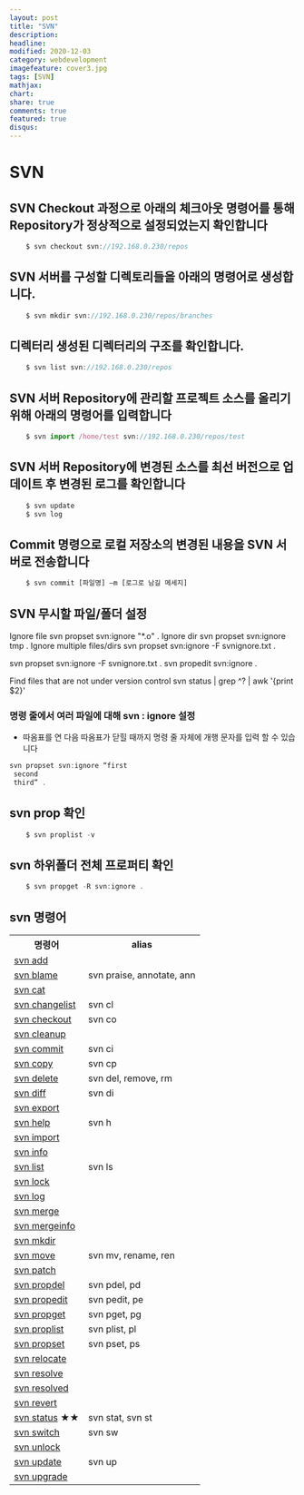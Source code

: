 ```yaml
---
layout: post
title: "SVN"
description: 
headline: 
modified: 2020-12-03
category: webdevelopment
imagefeature: cover3.jpg
tags: [SVN]
mathjax: 
chart: 
share: true
comments: true
featured: true
disqus:
---
```


# SVN


## SVN Checkout 과정으로 아래의 체크아웃 명령어를 통해 Repository가 정상적으로 설정되었는지 확인합니다
```JavaScript
    $ svn checkout svn://192.168.0.230/repos
```

## SVN 서버를 구성할 디렉토리들을 아래의 명령어로 생성합니다.
```JavaScript
    $ svn mkdir svn://192.168.0.230/repos/branches
```

## 디렉터리 생성된 디렉터리의 구조를 확인합니다.
```JavaScript
    $ svn list svn://192.168.0.230/repos
```

## SVN 서버 Repository에 관리할 프로젝트 소스를 올리기 위해 아래의 명령어를 입력합니다
```JavaScript
    $ svn import /home/test svn://192.168.0.230/repos/test
```

## SVN 서버 Repository에 변경된 소스를 최선 버전으로 업데이트 후 변경된 로그를 확인합니다
```JavaScript
    $ svn update
    $ svn log
```

## Commit 명령으로 로컬 저장소의 변경된 내용을 SVN 서버로 전송합니다
```JavaScript
    $ svn commit [파일명] –m [로그로 남길 메세지]
```

## SVN 무시할 파일/폴더 설정
Ignore file
    svn propset svn:ignore "*.o" .
Ignore dir
    svn propset svn:ignore tmp .
Ignore multiple files/dirs
    svn propset svn:ignore -F svnignore.txt .

svn propset svn:ignore -F svnignore.txt .
    svn propedit svn:ignore .

Find files that are not under version control
    svn status | grep ^\? | awk '{print $2}'

### 명령 줄에서 여러 파일에 대해 svn : ignore 설정
-  따옴표를 연 다음 따옴표가 닫힐 때까지 명령 줄 자체에 개행 문자를 입력 할 수 있습니다
```JavaScript
svn propset svn:ignore “first
 second
 third” .
```

## svn prop 확인
```JavaScript
    $ svn proplist -v
```

## svn 하위폴더 전체 프로퍼티 확인
```JavaScript
    $ svn propget -R svn:ignore .
```



## svn 명령어
<table class="wikitable">
<tbody><tr>
<th>명령어</th>
<th>alias
</th></tr>
<tr>
<td><a href="https://zetawiki.comhttps://zetawiki.com/wiki/Svn_add" title="Svn add">svn add</a></td>
<td>
</td></tr>
<tr>
<td><a href="https://zetawiki.com/w/index.php?title=Svn_blame&amp;action=edit&amp;redlink=1" class="new" title="Svn blame (없는 문서)">svn blame</a></td>
<td>svn praise, annotate, ann
</td></tr>
<tr>
<td><a href="https://zetawiki.com/w/index.php?title=Svn_cat&amp;action=edit&amp;redlink=1" class="new" title="Svn cat (없는 문서)">svn cat</a></td>
<td>
</td></tr>
<tr>
<td><a href="https://zetawiki.com/w/index.php?title=Svn_changelist&amp;action=edit&amp;redlink=1" class="new" title="Svn changelist (없는 문서)">svn changelist</a></td>
<td>svn cl
</td></tr>
<tr>
<td><a href="https://zetawiki.com/wiki/Svn_checkout" title="Svn checkout">svn checkout</a></td>
<td>svn co
</td></tr>
<tr>
<td><a href="https://zetawiki.com/w/index.php?title=Svn_cleanup&amp;action=edit&amp;redlink=1" class="new" title="Svn cleanup (없는 문서)">svn cleanup</a></td>
<td>
</td></tr>
<tr>
<td><a href="https://zetawiki.com/wiki/Svn_commit" title="Svn commit">svn commit</a></td>
<td>svn ci
</td></tr>
<tr>
<td><a href="https://zetawiki.com/w/index.php?title=Svn_copy&amp;action=edit&amp;redlink=1" class="new" title="Svn copy (없는 문서)">svn copy</a></td>
<td>svn cp
</td></tr>
<tr>
<td><a href="https://zetawiki.com/w/index.php?title=Svn_delete&amp;action=edit&amp;redlink=1" class="new" title="Svn delete (없는 문서)">svn delete</a></td>
<td>svn del, remove, rm
</td></tr>
<tr>
<td><a href="https://zetawiki.com/w/index.php?title=Svn_diff&amp;action=edit&amp;redlink=1" class="new" title="Svn diff (없는 문서)">svn diff</a></td>
<td>svn di
</td></tr>
<tr>
<td><a href="https://zetawiki.com/w/index.php?title=Svn_export&amp;action=edit&amp;redlink=1" class="new" title="Svn export (없는 문서)">svn export</a></td>
<td>
</td></tr>
<tr>
<td><a href="https://zetawiki.com/w/index.php?title=Svn_help&amp;action=edit&amp;redlink=1" class="new" title="Svn help (없는 문서)">svn help</a></td>
<td>svn h
</td></tr>
<tr>
<td><a href="https://zetawiki.com/wiki/Svn_import" title="Svn import">svn import</a></td>
<td>
</td></tr>
<tr>
<td><a href="https://zetawiki.com/wiki/Svn_info" title="Svn info">svn info</a></td>
<td>
</td></tr>
<tr>
<td><a href="https://zetawiki.com/w/index.php?title=Svn_list&amp;action=edit&amp;redlink=1" class="new" title="Svn list (없는 문서)">svn list</a></td>
<td>svn ls
</td></tr>
<tr>
<td><a href="https://zetawiki.com/w/index.php?title=Svn_lock&amp;action=edit&amp;redlink=1" class="new" title="Svn lock (없는 문서)">svn lock</a></td>
<td>
</td></tr>
<tr>
<td><a href="https://zetawiki.com/wiki/Svn_log" title="Svn log">svn log</a></td>
<td>
</td></tr>
<tr>
<td><a href="https://zetawiki.com/w/index.php?title=Svn_merge&amp;action=edit&amp;redlink=1" class="new" title="Svn merge (없는 문서)">svn merge</a></td>
<td>
</td></tr>
<tr>
<td><a href="https://zetawiki.com/w/index.php?title=Svn_mergeinfo&amp;action=edit&amp;redlink=1" class="new" title="Svn mergeinfo (없는 문서)">svn mergeinfo</a></td>
<td>
</td></tr>
<tr>
<td><a href="https://zetawiki.com/w/index.php?title=Svn_mkdir&amp;action=edit&amp;redlink=1" class="new" title="Svn mkdir (없는 문서)">svn mkdir</a></td>
<td>
</td></tr>
<tr>
<td><a href="https://zetawiki.com/w/index.php?title=Svn_move&amp;action=edit&amp;redlink=1" class="new" title="Svn move (없는 문서)">svn move</a></td>
<td>svn mv, rename, ren
</td></tr>
<tr>
<td><a href="https://zetawiki.com/w/index.php?title=Svn_patch&amp;action=edit&amp;redlink=1" class="new" title="Svn patch (없는 문서)">svn patch</a></td>
<td>
</td></tr>
<tr>
<td><a href="https://zetawiki.com/wiki/Svn_propdel" title="Svn propdel">svn propdel</a></td>
<td>svn pdel, pd
</td></tr>
<tr>
<td><a href="https://zetawiki.com/w/index.php?title=Svn_propedit&amp;action=edit&amp;redlink=1" class="new" title="Svn propedit (없는 문서)">svn propedit</a></td>
<td>svn pedit, pe
</td></tr>
<tr>
<td><a href="https://zetawiki.com/w/index.php?title=Svn_propget&amp;action=edit&amp;redlink=1" class="new" title="Svn propget (없는 문서)">svn propget</a></td>
<td>svn pget, pg
</td></tr>
<tr>
<td><a href="https://zetawiki.com/wiki/Svn_proplist" title="Svn proplist">svn proplist</a></td>
<td>svn plist, pl
</td></tr>
<tr>
<td><a href="https://zetawiki.com/w/index.php?title=Svn_propset&amp;action=edit&amp;redlink=1" class="new" title="Svn propset (없는 문서)">svn propset</a></td>
<td>svn pset, ps
</td></tr>
<tr>
<td><a href="https://zetawiki.com/w/index.php?title=Svn_relocate&amp;action=edit&amp;redlink=1" class="new" title="Svn relocate (없는 문서)">svn relocate</a></td>
<td>
</td></tr>
<tr>
<td><a href="https://zetawiki.com/w/index.php?title=Svn_resolve&amp;action=edit&amp;redlink=1" class="new" title="Svn resolve (없는 문서)">svn resolve</a></td>
<td>
</td></tr>
<tr>
<td><a href="https://zetawiki.com/w/index.php?title=Svn_resolved&amp;action=edit&amp;redlink=1" class="new" title="Svn resolved (없는 문서)">svn resolved</a></td>
<td>
</td></tr>
<tr>
<td><a href="https://zetawiki.com/wiki/Svn_revert" title="Svn revert">svn revert</a></td>
<td>
</td></tr>
<tr>
<td><a href="https://zetawiki.com/wiki/Svn_status" title="Svn status">svn status</a> ★★</td>
<td>svn stat, svn st
</td></tr>
<tr>
<td><a href="https://zetawiki.com/w/index.php?title=Svn_switch&amp;action=edit&amp;redlink=1" class="new" title="Svn switch (없는 문서)">svn switch</a></td>
<td>svn sw
</td></tr>
<tr>
<td><a href="https://zetawiki.com/w/index.php?title=Svn_unlock&amp;action=edit&amp;redlink=1" class="new" title="Svn unlock (없는 문서)">svn unlock</a></td>
<td>
</td></tr>
<tr>
<td><a href="https://zetawiki.com/w/index.php?title=Svn_update&amp;action=edit&amp;redlink=1" class="new" title="Svn update (없는 문서)">svn update</a></td>
<td>svn up
</td></tr>
<tr>
<td><a href="https://zetawiki.com/w/index.php?title=Svn_upgrade&amp;action=edit&amp;redlink=1" class="new" title="Svn upgrade (없는 문서)">svn upgrade</a></td>
<td>
</td></tr></tbody></table>

